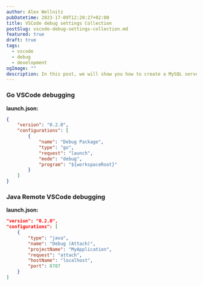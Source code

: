 ```yaml
---
author: Alex Wellnitz
pubDatetime: 2023-17-09T12:20:27+02:00
title: VSCode debug settings Collection
postSlug: vscode-debug-settings-collection.md
featured: true
draft: true
tags:
  - vscode
  - debug
  - development
ogImage: ""
description: In this post, we will show you how to create a MySQL server backup using Kubernetes CronJobs.
---
```


### Go VSCode debugging
**launch.json:**
```json
{
    "version": "0.2.0",
    "configurations": [
        {
            "name": "Debug Package",
            "type": "go",
            "request": "launch",
            "mode": "debug",
            "program": "${workspaceRoot}"
        }
    ]
}
```

### Java Remote VSCode debugging
**launch.json:**
```json
"version": "0.2.0",
"configurations": [
    {
        "type": "java",
        "name": "Debug (Attach)",
        "projectName": "MyApplication",
        "request": "attach",
        "hostName": "localhost",
        "port": 8787
    }
]
```
